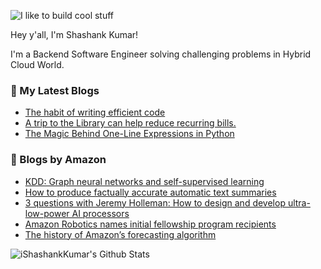 ![I like to build cool stuff](https://res.cloudinary.com/dt8g3rhcy/image/upload/v1595929574/i_like_to_build_cool_shit._1_nzbwjh.png)

Hey y'all, I'm Shashank Kumar! 

I'm a Backend Software Engineer solving challenging problems in Hybrid Cloud World.

### 📕 My Latest Blogs
<!-- BLOG-POST-LIST:START -->
- [The habit of writing efficient code](https://medium.com/@ishashankkumar/the-habit-of-writing-efficient-code-153b05f04269?source=rss-d24dda280d5f------2)
- [A trip to the Library can help reduce recurring bills.](https://medium.com/swlh/a-trip-to-the-library-can-help-reduce-recurring-bills-23bca495cdf5?source=rss-d24dda280d5f------2)
- [The Magic Behind One-Line Expressions in Python](https://medium.com/swlh/the-magic-behind-one-line-expressions-in-python-816c10180c5c?source=rss-d24dda280d5f------2)
<!-- BLOG-POST-LIST:END -->

### 📕 Blogs by Amazon
<!-- AMAZON-BLOG-POST-LIST:START -->
- [KDD: Graph neural networks and self-supervised learning](https://www.amazon.science/blog/kdd-graph-neural-networks-and-self-supervised-learning)
- [How to produce factually accurate automatic text summaries](https://www.amazon.science/blog/how-to-produce-factually-accurate-automatic-text-summaries)
- [3 questions with Jeremy Holleman: How to design and develop ultra-low-power AI processors](https://www.amazon.science/latest-news/3-questions-with-jeremy-holleman-how-to-design-and-develop-ultra-low-power-ai-processors)
- [Amazon Robotics names initial fellowship program recipients](https://www.amazon.science/academic-engagements/amazon-robotics-names-initial-fellowship-program-recipients)
- [The history of Amazon’s forecasting algorithm](https://www.amazon.science/latest-news/the-history-of-amazons-forecasting-algorithm)
<!-- AMAZON-BLOG-POST-LIST:END -->



<img align="center" alt="iShashankKumar's Github Stats" src="https://github-readme-stats.vercel.app/api?username=ishashankkumar&show_icons=true&hide_border=true" />
